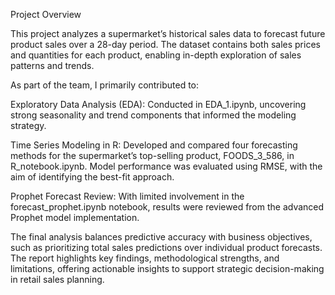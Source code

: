 Project Overview

This project analyzes a supermarket’s historical sales data to forecast future product sales over a 28-day period. The dataset contains both sales prices and quantities for each product, enabling in-depth exploration of sales patterns and trends.

As part of the team, I primarily contributed to:

Exploratory Data Analysis (EDA): Conducted in EDA_1.ipynb, uncovering strong seasonality and trend components that informed the modeling strategy.

Time Series Modeling in R: Developed and compared four forecasting methods for the supermarket’s top-selling product, FOODS_3_586, in R_notebook.ipynb. Model performance was evaluated using RMSE, with the aim of identifying the best-fit approach.

Prophet Forecast Review: With limited involvement in the forecast_prophet.ipynb notebook, results were reviewed from the advanced Prophet model implementation.

The final analysis balances predictive accuracy with business objectives, such as prioritizing total sales predictions over individual product forecasts. The report highlights key findings, methodological strengths, and limitations, offering actionable insights to support strategic decision-making in retail sales planning.
